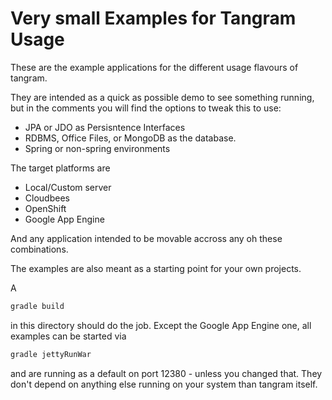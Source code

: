 Very small Examples for Tangram Usage
=====================================

These are the example applications for the different usage flavours of tangram.

They are intended as a quick as possible demo to see something running, but in the comments you will find the options to tweak this to use:

* JPA or JDO as Persisntence Interfaces
* RDBMS, Office Files, or MongoDB as the database.
* Spring or non-spring environments

The target platforms are

* Local/Custom server
* Cloudbees
* OpenShift
* Google App Engine

And any application intended to be movable accross any oh these combinations.

The examples are also meant as a starting point for your own projects.

A 

```bash
gradle build
```

in this directory should do the job. Except the Google App Engine one, all examples
can be started via

```bash
gradle jettyRunWar
```

and are running as a default on port 12380 - unless you changed that. They don't 
depend on anything else running on your system than tangram itself.
